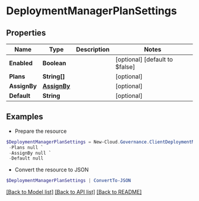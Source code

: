 # DeploymentManagerPlanSettings
## Properties

Name | Type | Description | Notes
------------ | ------------- | ------------- | -------------
**Enabled** | **Boolean** |  | [optional] [default to $false]
**Plans** | **String[]** |  | [optional] 
**AssignBy** | [**AssignBy**](AssignBy.md) |  | [optional] 
**Default** | **String** |  | [optional] 

## Examples

- Prepare the resource
```powershell
$DeploymentManagerPlanSettings = New-Cloud.Governance.ClientDeploymentManagerPlanSettings  -Enabled null `
 -Plans null `
 -AssignBy null `
 -Default null
```

- Convert the resource to JSON
```powershell
$DeploymentManagerPlanSettings | ConvertTo-JSON
```

[[Back to Model list]](../README.md#documentation-for-models) [[Back to API list]](../README.md#documentation-for-api-endpoints) [[Back to README]](../README.md)

